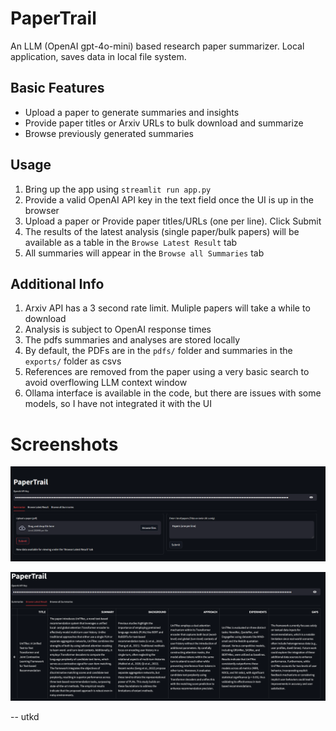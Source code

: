 # PaperTrail

An LLM (OpenAI gpt-4o-mini) based research paper summarizer. Local application, saves data in local file system.

## Basic Features
- Upload a paper to generate summaries and insights
- Provide paper titles or Arxiv URLs to bulk download and summarize
- Browse previously generated summaries

## Usage
1. Bring up the app using `streamlit run app.py`
2. Provide a valid OpenAI API key in the text field once the UI is up in the browser
3. Upload a paper or Provide paper titles/URLs (one per line). Click Submit
4. The results of the latest analysis (single paper/bulk papers) will be available as a table in the `Browse Latest Result` tab
5. All summaries will appear in the `Browse all Summaries` tab

## Additional Info
1. Arxiv API has a 3 second rate limit. Muliple papers will take a while to download
2. Analysis is subject to OpenAI response times
3. The pdfs summaries and analyses are stored locally
4. By default, the PDFs are in the `pdfs/` folder and summaries in the `exports/` folder as csvs
5. References are removed from the paper using a very basic search to avoid overflowing LLM context window
6. Ollama interface is available in the code, but there are issues with some models, so I have not integrated it with the UI


# Screenshots
![Main Page](screenshots/mainpage.png "Main Page")

![Summary and Insights](screenshots/summaries.png "Summary and Insights")

-- utkd
